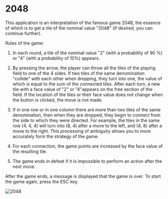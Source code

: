 # 2048

This application is an interpretation of the famous game 2048, the essence of which is to get a tile of the nominal value "2048" (if desired, you can continue further).

Rules of the game:
1) In each round, a tile of the nominal value "2" (with a probability of 90 %) or "4" (with a probability of 10%) appears.
 
2) By pressing the arrow, the player can throw all the tiles of the playing field to one of the 4 sides. If two tiles of the same denomination "collide" with each other when dropping, they turn into one, the value of which is equal to the sum of the connected tiles. After each turn, a new tile with a face value of "2" or "4"appears on the free section of the field. If the location of the tiles or their face value does not change when the button is clicked, the move is not made.

3) If in one row or in one column there are more than two tiles of the same denomination, then when they are dropped, they begin to connect from the side to which they were directed. For example, the tiles in the same row (4, 4, 4) will turn into (8, 4) after a move to the left, and (4, 8) after a move to the right. This processing of ambiguity allows you to more accurately form the strategy of the game.

4) For each connection, the game points are increased by the face value of the resulting tile.

5) The game ends in defeat if it is impossible to perform an action after the next move.

After the game ends, a message is displayed that the game is over. To start the game again, press the ESC key.

![2048](https://user-images.githubusercontent.com/61186198/110749691-837f0180-8252-11eb-8946-9d99a53e2c52.gif)
